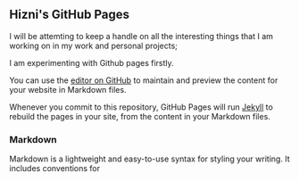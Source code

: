 ## Hizni's GitHub Pages 

I will be attemting to keep a handle on all the interesting things that I am working on in my work and personal projects;

I am experimenting with Github pages firstly.

You can use the [editor on GitHub](https://github.com/hizni/hizni.github.io/edit/master/index.md) to maintain and preview the content for your website in Markdown files.

Whenever you commit to this repository, GitHub Pages will run [Jekyll](https://jekyllrb.com/) to rebuild the pages in your site, from the content in your Markdown files.

### Markdown

Markdown is a lightweight and easy-to-use syntax for styling your writing. It includes conventions for

